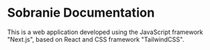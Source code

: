 # Sobranie Documentation

This is a web application developed using the JavaScript framework "Next.js", based on React
and CSS framework "TailwindCSS".